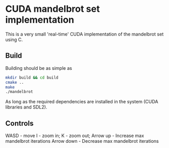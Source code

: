 # CUDA mandelbrot set implementation
This is a very small 'real-time' CUDA implementation of the mandelbrot set using C.

## Build
Building should be as simple as
```bash
mkdir build && cd build
cmake ..
make
./mandelbrot
```
As long as the required dependencies are installed in the system (CUDA libraries and SDL2).

## Controls
WASD - move
I - zoom in;
K - zoom out;
Arrow up - Increase max mandelbrot iterations
Arrow down - Decrease max mandelbrot iterations
